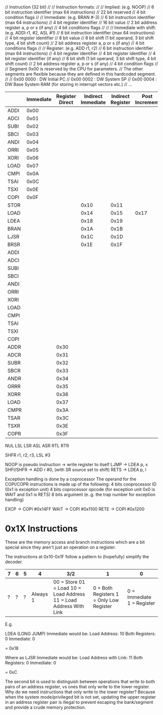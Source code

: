 // Instruction (32 bit)
//
// Instruction formats:
//
// Implied: (e.g. NOOP)
// 6 bit instruction identifier (max 64 instructions)
// 22 bit reserved
// 4 bit condition flags
//
// Immediate: (e.g. BRAN #-3)
// 6 bit instruction identifier (max 64 instructions)
// 4 bit register identifier
// 16 bit value
// 2 bit address register a, p or s (if any)
// 4 bit conditions flags
//
//
// Immediate with shift: (e.g. ADDI r1, #2, ASL #1)
// 6 bit instruction identifier (max 64 instructions)
// 4 bit register identifier
// 8 bit value
// 8 bit shift (1 bit operand, 3 bit shift type, 4 bit shift count)
// 2 bit address register a, p or s (if any)
// 4 bit conditions flags
//
// Register: (e.g. ADD r1, r2)
// 6 bit instruction identifier (max 64 instructions)
// 4 bit register identifier
// 4 bit register identifier
// 4 bit register identifier (if any)
// 8 bit shift (1 bit operand, 3 bit shift type, 4 bit shift count)
// 2 bit address register a, p or s (if any)
// 4 bit condition flags
//
// Segment 0x00 is reserved by the CPU for parameters.
// The other segments are flexible because they are defined in this hardcoded segment.
//
// 0x00 0000 : DW Initial PC
// 0x00 0002 : DW System SP
// 0x00 0004 : DW Base System RAM (for storing in interrupt vectors etc.)
// ...

|      | Immediate | Register Direct | Indirect Immediate | Indirect Register | Post Increment | Pre Decrement | Implied | Immediate (Short+Shift) |
| ---- | --------- | --------------- | ------------------ | ----------------- | -------------- | ------------- | ------- | ----------------------- |
| ADDI | 0x00      |                 |                    |                   |                |               |
| ADCI | 0x01      |                 |                    |                   |                |               |
| SUBI | 0x02      |                 |                    |                   |                |               |
| SBCI | 0x03      |                 |                    |                   |                |               |
| ANDI | 0x04      |                 |                    |                   |                |               |
| ORRI | 0x05      |                 |                    |                   |                |               |
| XORI | 0x06      |                 |                    |                   |                |               |
| LOAD | 0x07      |                 |                    |                   |                |               |
| CMPI | 0x0A      |                 |                    |                   |                |               |
| TSAI | 0x0C      |                 |                    |                   |                |               |
| TSXI | 0x0E      |                 |                    |                   |                |               |
| COPI | 0x0F      |                 |                    |                   |                |               |         |
| STOR |           |                 | 0x10               | 0x11              |                | 0x13          |         |
| LOAD |           |                 | 0x14               | 0x15              | 0x17           |               |         |
| LDEA |           |                 | 0x18               | 0x19              |                |               |         |
| BRAN |           |                 | 0x1A               | 0x1B              |                |               |
| LJSR |           |                 | 0x1C               | 0x1D              |                |               |         |
| BRSR |           |                 | 0x1E               | 0x1F              |                |               |
| ADDI |           |                 |                    |                   |                |               |         | 0x20                    |
| ADCI |           |                 |                    |                   |                |               |         | 0x21                    |
| SUBI |           |                 |                    |                   |                |               |         | 0x22                    |
| SBCI |           |                 |                    |                   |                |               |         | 0x23                    |
| ANDI |           |                 |                    |                   |                |               |         | 0x24                    |
| ORRI |           |                 |                    |                   |                |               |         | 0x25                    |
| XORI |           |                 |                    |                   |                |               |         | 0x26                    |
| LOAD |           |                 |                    |                   |                |               |         | 0x27                    |
| CMPI |           |                 |                    |                   |                |               |         | 0x2A                    |
| TSAI |           |                 |                    |                   |                |               |         | 0x2C                    |
| TSXI |           |                 |                    |                   |                |               |         | 0x2E                    |
| COPI |           |                 |                    |                   |                |               |         | 0x2F                    |
| ADDR |           | 0x30            |                    |                   |                |               |
| ADCR |           | 0x31            |                    |                   |                |               |
| SUBR |           | 0x32            |                    |                   |                |               |
| SBCR |           | 0x33            |                    |                   |                |               |
| ANDR |           | 0x34            |                    |                   |                |               |
| ORRR |           | 0x35            |                    |                   |                |               |
| XORR |           | 0x36            |                    |                   |                |               |
| LOAD |           | 0x37            |                    |                   |                |               |         |
| CMPR |           | 0x3A            |                    |                   |                |               |
| TSAR |           | 0x3C            |                    |                   |                |               |
| TSXR |           | 0x3E            |                    |                   |                |               |
| COPR |           | 0x3F            |                    |                   |                |               |         |                         |

NUL
LSL
LSR
ASL
ASR
RTL
RTR

SHFR r1, r2, r3, LSL #3

NOOP is pseudo instruction -> write register to itself
LJMP -> LDEA p, x
SHFI/SHFR -> ADD r #0, (with SR source set to shift)
RETS -> LDEA p, l

Exception handling is done by a coprocessor
The operand for the COPI/COPR instructions is made up of the following:
4 bits cooprocessor ID (0x1 is exception unit)
4 bits coprocessor opcode (for exception unit 0x0 is WAIT and 0x1 is RETS)
8 bits argument (e..g. the trap number for exception handling)

EXCP -> COPI #0x14FF
WAIT -> COPI #0x1100
RETE -> COPI #0x1200

# 0x1X Instructions

These are the memory access and branch instructions which are a bit special since they aren't just an operation on a register.

The instructions at 0x10-0x1F follow a pattern to (hopefully) simplify the decoder.

| 7   | 6   | 5   | 4        | 3/2                                                                | 1                                        | 0                          |
| --- | --- | --- | -------- | ------------------------------------------------------------------ | ---------------------------------------- | -------------------------- |
| ?   | ?   | ?   | Always 1 | 00 = Store 01 = Load 10 = Load Address 11 = Load Address With Link | 0 = Both Registers 1 = Only Low Register | 0 = Immediate 1 = Register |

E.g.

LDEA (LONG JUMP) Immediate would be:
Load Address: 10
Both Registers: 0
Immediate: 0

= 0x18

Where as LJSR Immediate would be:
Load Address with Link: 11
Both Registers: 0
Immediate: 0

= 0xC

The second bit is used to distinguish between operations that write to both pairs of an address register, vs ones that only write to the lower register.
Why do we need instructions that only write to the lower register? Because when the system mode/privileged bit is not set, updating the upper register
in an address register pair is illegal to prevent escaping the bank/segment and provide a crude memory protection.
